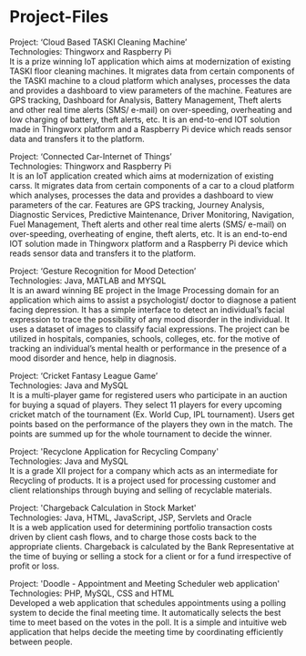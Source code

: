 # Project-Files

Project: ‘Cloud Based TASKI Cleaning Machine’
<br>
Technologies: Thingworx and Raspberry Pi
<br>
It is a prize winning IoT application which aims at modernization of existing TASKI floor cleaning machines. It migrates data from certain components of the TASKI machine to a cloud platform which analyses, processes the data and provides a dashboard to view parameters of the machine. Features are GPS tracking, Dashboard for Analysis, Battery Management, Theft alerts and other real time alerts (SMS/ e-mail) on over-speeding, overheating and low charging of battery, theft alerts, etc. It is an end-to-end IOT solution made in Thingworx platform and a Raspberry Pi device which reads sensor data and transfers it to the platform.

Project: ‘Connected Car-Internet of Things’
<br>
Technologies: Thingworx and Raspberry Pi
<br>
It is an IoT application created which aims at modernization of existing carss. It migrates data from certain components of a car to a cloud platform which analyses, processes the data and provides a dashboard to view parameters of the car. Features are GPS tracking, Journey Analysis, Diagnostic Services, Predictive Maintenance, Driver Monitoring, Navigation, Fuel Management, Theft alerts and other real time alerts (SMS/ e-mail) on over-speeding, overheating of engine, theft alerts, etc. It is an end-to-end IOT solution made in Thingworx platform and a Raspberry Pi device which reads sensor data and transfers it to the platform.

Project:  ‘Gesture Recognition for Mood Detection’
<br>
Technologies: Java, MATLAB and MYSQL 
<br>
It is an award winning BE project in the Image Processing domain for an application which aims to assist a psychologist/ doctor to diagnose a patient facing depression. It has a simple interface to detect an individual’s facial expression to trace the possibility of any mood disorder in the individual. It uses a dataset of images to classify facial expressions. The project can be utilized in hospitals, companies, schools, colleges, etc. for the motive of tracking an individual’s mental health or performance in the presence of a mood disorder and hence, help in diagnosis.

Project: ‘Cricket Fantasy League Game’
<br>
Technologies: Java and MySQL
<br>
It is a multi-player game for registered users who participate in an auction for buying a squad of players. They select 11 players for every upcoming cricket match of the tournament (Ex. World Cup, IPL tournament). Users get points based on the performance of the players they own in the match. The points are summed up for the whole tournament to decide the winner.

Project: 'Recyclone Application for Recycling Company' 
<br>
Technologies: Java and MySQL
<br>
It is a grade XII project for a company which acts as an intermediate for Recycling of products. It is a project used for processing customer and client relationships through buying and selling of recyclable materials.

Project: 'Chargeback Calculation in Stock Market'
<br>
Technologies: Java, HTML, JavaScript, JSP, Servlets and Oracle 
<br>
It is a web application used for determining portfolio transaction costs driven by client cash flows, and to charge those costs back to the appropriate clients. Chargeback is calculated by the Bank Representative at the time of buying or selling a stock for a client or for a fund irrespective of profit or loss.

Project: 'Doodle - Appointment and Meeting Scheduler web application'
<br>
Technologies: PHP, MySQL, CSS and HTML 
<br>
Developed a web application that schedules appointments using a polling system to decide the final meeting time. It automatically selects the best time to meet based on the votes in the poll. It is a simple and intuitive web application that helps decide the meeting time by coordinating efficiently between people.
